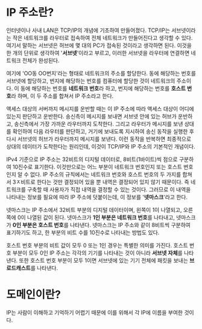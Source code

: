# IP 주소란?
인터넷이나 사내 LAN은 TCP/IP의 개념에 기초하여 만들어졌다. TCP/IP는 서브넷이라는 작은 네트워크를 라우터로 접속하여 전체 네트워크가 만들어진다고 생각할 수 있다. 여기서 말하는 서브넷은 허브에 몇 대의 PC가 접속된 것이라고 생각하면 된다. 이것을 한 개의 단위로 생각하여 '**서브넷**'이라고 부르고, 이러한 서브넷을 라우터에 연결하면 네트워크 전체가 완성된다.  

여기에 'OO동 OO번지'라는 형태로 네트워크의 주소를 할당한다. 동에 해당하는 번호를 서브넷에 할당하고, 번지에 해당하는 번호를 컴퓨터에 할당한 것이 네트워크의 주소이다. 이 동에 해당하는 번호를 **네트워크 번호**라 하고, 번지에 해당하는 번호를 **호스트 번호**라 하며, 이 두 주소를 합쳐서 IP 주소라고 한다.  

액세스 대상의 서버까지 메시지를 운반할 때는 이 IP 주소에 따라 액세스 대상이 어디에 있는지 판단하고 운반한다. 송신측이 메시지를 보내면 서브넷 안에 있는 허브가 운반하고, 송신측에서 가장 가까운 라우터까지 도착한다. 그리고 라우터가 메시지를 보낸 상대를 확인하여 다음 라우터를 판단하고, 거기에 보내도록 지시하여 송신 동작을 실행한 후 다시 서브넷의 허브가 라우터까지 메시지를 보낸다. 이런 동작을 반복하면 최종적으로 상대의 데이터가 도착한다는 원리인데, 이것이 TCP/IP와 IP 주소의 기본적인 개념이다.  

IPv4 기준으로 IP 주소는 32비트의 디지털 데이터로, 8비트(1바이트)씩 점으로 구분하여 10진수로 표기한다. 이것만으로는 어느 부분이 네트워크 번호인지 또는 호스트 번호인지 알 수 없다. IP 주소의 규칙에서는 네트워크 번호와 호스트 번호의 두 가지를 합쳐서 3ㅈ비트로 한다는 것만 결정되어 있을 뿐 내역은 결정되어 있지 않기 때문이다. 즉 네트워크를 구축할 때 사용자가 직접 내역을 결정할 수 있는 것이다. 그러므로 이 내역을 나타내는 정보를 필요에 따라 IP 주소에 덧붙이는데, 이 정보를 '**넷마스크**'라고 한다.  

넷마스크는 IP 주소에서 32비트 부분의 디지털 데이터이며, 왼쪽이 1이 나열되고, 오른쪽에 0이 나열된 값이 된다. 넷마스크가 **1인 부분은 네트워크 번호**를 나타내고, 넷마스크가 **0인 부분은 호스트 번호**를 나타낸다. 넷마스크는 IP 주소와 같이 8비트씩 구분하여 표기하기도 하고, 한 부분의 비트 수를 10진수로 나타내는 방법도 있다.  

호스트 번호 부분의 비트 값이 모두 0 또는 1인 경우는 특별한 의미를 가진다. 호스트 번호 부분이 모두 0인 IP 주소는 각각의 기기를 나타내는 것이 아니라 **서브넷 자체**를 나타낸다. 또한 호스트 번호 부분이 모두 1이면 서브넷에 있는 기기 전체에 패킷을 보내는 **브로드캐스트**를 나타낸다.  

# 도메인이란?
IP는 사람이 이해하고 기억하기 어렵기 때문에 이를 위해서 각 IP에 이름을 부여한 것이다.
